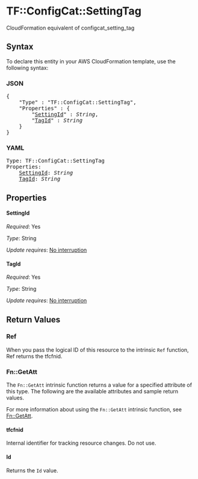 # TF::ConfigCat::SettingTag

CloudFormation equivalent of configcat_setting_tag

## Syntax

To declare this entity in your AWS CloudFormation template, use the following syntax:

### JSON

<pre>
{
    "Type" : "TF::ConfigCat::SettingTag",
    "Properties" : {
        "<a href="#settingid" title="SettingId">SettingId</a>" : <i>String</i>,
        "<a href="#tagid" title="TagId">TagId</a>" : <i>String</i>
    }
}
</pre>

### YAML

<pre>
Type: TF::ConfigCat::SettingTag
Properties:
    <a href="#settingid" title="SettingId">SettingId</a>: <i>String</i>
    <a href="#tagid" title="TagId">TagId</a>: <i>String</i>
</pre>

## Properties

#### SettingId

_Required_: Yes

_Type_: String

_Update requires_: [No interruption](https://docs.aws.amazon.com/AWSCloudFormation/latest/UserGuide/using-cfn-updating-stacks-update-behaviors.html#update-no-interrupt)

#### TagId

_Required_: Yes

_Type_: String

_Update requires_: [No interruption](https://docs.aws.amazon.com/AWSCloudFormation/latest/UserGuide/using-cfn-updating-stacks-update-behaviors.html#update-no-interrupt)

## Return Values

### Ref

When you pass the logical ID of this resource to the intrinsic `Ref` function, Ref returns the tfcfnid.

### Fn::GetAtt

The `Fn::GetAtt` intrinsic function returns a value for a specified attribute of this type. The following are the available attributes and sample return values.

For more information about using the `Fn::GetAtt` intrinsic function, see [Fn::GetAtt](https://docs.aws.amazon.com/AWSCloudFormation/latest/UserGuide/intrinsic-function-reference-getatt.html).

#### tfcfnid

Internal identifier for tracking resource changes. Do not use.

#### Id

Returns the <code>Id</code> value.

